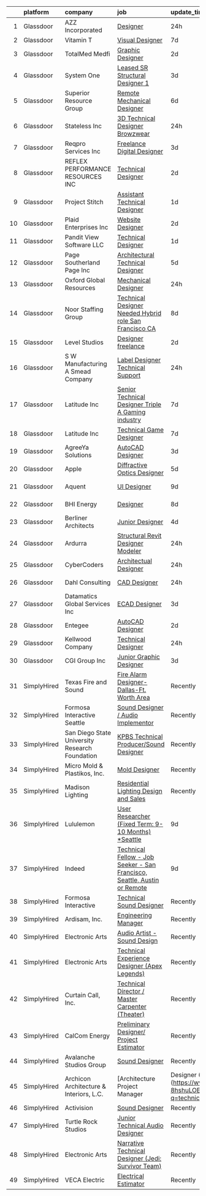 

|    | platform    | company                                        | job                                                                                                                                                                                                                                                                                                                                                                                                                                                                                                                                                                                                                                                                                                                                                                                                                                                                                                                                                                                                                                                                                                                                                                                                                                                                                                                                                       | update_time   | location                    |
|---:|:------------|:-----------------------------------------------|:----------------------------------------------------------------------------------------------------------------------------------------------------------------------------------------------------------------------------------------------------------------------------------------------------------------------------------------------------------------------------------------------------------------------------------------------------------------------------------------------------------------------------------------------------------------------------------------------------------------------------------------------------------------------------------------------------------------------------------------------------------------------------------------------------------------------------------------------------------------------------------------------------------------------------------------------------------------------------------------------------------------------------------------------------------------------------------------------------------------------------------------------------------------------------------------------------------------------------------------------------------------------------------------------------------------------------------------------------------|:--------------|:----------------------------|
|  1 | Glassdoor   | AZZ Incorporated                               | [Designer](https://www.glassdoor.com/partner/jobListing.htm?pos=124&ao=1136043&s=58&guid=00000181706dc6f3b9c05bc22128e667&src=GD_JOB_AD&t=SR&vt=w&cs=1_e526ec6c&cb=1655448651953&jobListingId=1007946103554&jrtk=3-0-1g5o6rhotk60t801-1g5o6rhpapv3q800-404496c35c45d29c-)                                                                                                                                                                                                                                                                                                                                                                                                                                                                                                                                                                                                                                                                                                                                                                                                                                                                                                                                                                                                                                                                                 | 24h           | Medway, MA                  |
|  2 | Glassdoor   | Vitamin T                                      | [Visual Designer](https://www.glassdoor.com/partner/jobListing.htm?pos=122&ao=1110586&s=58&guid=00000181706dc6f3b9c05bc22128e667&src=GD_JOB_AD&t=SR&vt=w&cs=1_a5163d12&cb=1655448651952&jobListingId=1007930527459&cpc=3BA4CE39D5B5DEF5&jrtk=3-0-1g5o6rhotk60t801-1g5o6rhpapv3q800-d8519498b4b33cf0--6NYlbfkN0DMrcEu7yrtATojKJA7cEzGQ3FdRGWLh0CZQInL4ECGI6k5tN82kdM0OKoro5eXmjoTMWZIbl7u2w_3G-0AgWkK9o28OK6nRRyVfT9Ik7OyxkBbbX_YtSkQ1NRnnViWIZLe2vf2pEFm46jGvQJq7AavDzn6CZotzY1UBBCFdcw8wc95P__qmxCn6ceHphvc4f9CSosswTqyh5n0juinSZ0KTGTg6j75CnUOrl-xmD-vxn6UKl85nVUe-AarTMieZlgmsx7jTe0xeYAvP3wRjQckcgdi8oYkl6kh0oWkHNGfiZuiDwtro59oWrMcTRaffsYFsu4dwjFCQ8lXHhSjMVTkAFZEcrgK6qQUVVHjejZfaxr5DnlMsWJUCR9ad8zEuz0ApS9i6KG9iMfd6jmgk7D3xgSMkLlt6DBoqecGwWyPnamiX8PGcjo4_n4zYGQDEL-RR715tXMpmIqOed2w4RVstDHGv08KQKQ%3D)                                                                                                                                                                                                                                                                                                                                                                                                                                                                                                                                       | 7d            | Remote                      |
|  3 | Glassdoor   | TotalMed Medfi                                 | [Graphic Designer](https://www.glassdoor.com/partner/jobListing.htm?pos=118&ao=1110586&s=58&guid=00000181706dc6f3b9c05bc22128e667&src=GD_JOB_AD&t=SR&vt=w&ea=1&cs=1_60b88dce&cb=1655448651952&jobListingId=1007940051033&cpc=334ABAF5D42DC775&jrtk=3-0-1g5o6rhotk60t801-1g5o6rhpapv3q800-57ade0afddec43c2--6NYlbfkN0CAbsJB8bju6vp3YzCtcC1o6rQ0eFO1yXn-OHpoI-lP0DaRmu6MITyG7eKv3cg2fC58nFXxunZApxZ8Er_MhaQ4nh7YNu7PvKtkBoJN71Va4D8t95l-CLIuEZDaCK1twhlCeDthrxOZtod5KNkAY60id_jRRrCE0XLa39qPXNpYbUgVKukzl9qTTE37NuC1z0cMIy8NaWB-zMbEn3L_OlRtrThWAW1-hoP8HtR8QvXhs8LAiwXNx3Sor14QqapRLYiAWq03KhHpwThN0uIptOjINI_P0A280Qg3-5N-89r7wSRrXg8zdAhKcgHX4G-1rUjCr3t66fcoWHbtReCxXFfPvf0ttDJ1W39TJn7IgEN0TnHf3WJjgUzmzwv83Bfp9KW82_03JkMGRn1mmb7QtegDXML-qkL4hOfKd-UIXAbdfAcF7UMP9QNZxfF5qPhCbNsTzM9PWmLJY4VOwMwOKgDb_kzvnfvQfWdpZw-0f35t1ZZQztDIylXWbjlUSMAXB90%3D)                                                                                                                                                                                                                                                                                                                                                                                                                                                                                                 | 2d            | Metairie, LA                |
|  4 | Glassdoor   | System One                                     | [Leased SR Structural Designer 1](https://www.glassdoor.com/partner/jobListing.htm?pos=113&ao=1110586&s=58&guid=00000181706dc6f3b9c05bc22128e667&src=GD_JOB_AD&t=SR&vt=w&cs=1_428aea30&cb=1655448651951&jobListingId=1007937387179&cpc=D2F1DE17EE1F43B9&jrtk=3-0-1g5o6rhotk60t801-1g5o6rhpapv3q800-d47c5e70c7b37800--6NYlbfkN0AXtvPDqDev6liskt-h_3vAUEMM26GmMOlWYCAn-kvNiXycd5WmzglIHi5nf_bG_Wuo5eo8ous_SlBmpCkiRyZgN7oupu5GqWVeNHBNZguAAStITmoMuab-18-jKXaevy6bYtKLZJPmWmqPlHL_7Xsp73gcydhYsTixTR3J62wt3D7UIZo6oYsuW1OWZGpaMdo9xJDbbjBJaJS6pydBcljLpfffDe6VnpKkl6uZg_cqmZ5AQZctFDlSOA_b9u7AXEi21vsjViTOOQDvEp_kRn4sx09XekNP_8YDGiaMyoCCU0VxVSu8wuwgmMu-nWJyvpVXycBFLDlWchjNbSmH5Zt2fUcul3OXtUmalek8E3rfFBzYnF9-MO0DvKzfhzP05OVjKV5hbn2nuwKglg4DYhAeH1Io1GHGAcTNHCqnUXPocgFpKZ2siQ_iORIcaJ25LoB-yiiK08ORAISga-Wo2aynD8SSuLUVnIrlcnZSBJmHQWAZ__6krhdgbCetxJUtYXeUSWRNt1ryB-L8S7iVjcWFfT7zLzv8dvHd-ah_VYS6pQygHEaZ0Z6QsGZ6MREMdfdvyDE8RJUIDIyfDjFyq-Dg)                                                                                                                                                                                                                                                                                                                                                                                                     | 3d            | Birmingham, AL              |
|  5 | Glassdoor   | Superior Resource Group                        | [Remote Mechanical Designer](https://www.glassdoor.com/partner/jobListing.htm?pos=108&ao=1110586&s=58&guid=00000181706dc6f3b9c05bc22128e667&src=GD_JOB_AD&t=SR&vt=w&ea=1&cs=1_b589b0c8&cb=1655448651950&jobListingId=1007932162323&cpc=48B9F4758953335C&jrtk=3-0-1g5o6rhotk60t801-1g5o6rhpapv3q800-e20cadf44d93d616--6NYlbfkN0BqZ7DgGP8YXeHLgq2cVWsVnpQD6qavymQCZfAi2AnUtN6R4JHGHFZuQ4HgvQmoXjdaVvcPqDXQNNKNtAvzpSO-xFi4SbbzDjtxJeW4Tz1oiaai0U0Y92xMQamdH-gQ9_MIJgyUzBNqCjZiWWN2T1tpDJr0seIf_hSQcxRr_6vo1SBao6H247LXBrpXZfXvJUqq-W3vvZOR88vHj_KTlbV1z-oJ2gxMew-JIz28s7r2ZYWKYZV-FODQfaCuJD0F2GXwp_w7UuW9DsV_5QUJcz0hYH9_oAVSzKYttW4_2FN7BL7iT2OHHI0-StUp_oiWbS-5nzH3jqTshzVnKkWzPe0VkEczvR89ohDol_Tap8rNF5I1UWhOwt6JGVmge1CYSwllcU8wWuH5SaI508oWU-MGnhG_rLKRYjjQDmslzz5hA3DIKeHVk-tXhDWvQrfOmxEz39PcZv795ItVqtyviG0tzD9R1YYpct0FzTE_6uS5fXzbwQGw4XP2bxiQTXZnFj0EUSCy97posQMpDKYr2cZO)                                                                                                                                                                                                                                                                                                                                                                                                                                                                     | 6d            | Remote                      |
|  6 | Glassdoor   | Stateless Inc                                  | [3D Technical Designer  Browzwear ](https://www.glassdoor.com/partner/jobListing.htm?pos=102&ao=1110586&s=58&guid=00000181706dc6f3b9c05bc22128e667&src=GD_JOB_AD&t=SR&vt=w&ea=1&cs=1_59f7ddbd&cb=1655448651949&jobListingId=1007944586616&cpc=6BBECBC74F3AC36E&jrtk=3-0-1g5o6rhotk60t801-1g5o6rhpapv3q800-d92c17cf4d9f129f--6NYlbfkN0CMcCXJT0p_ILdaQUIJ0-QQ2_CBConMKszWTsGK5uvI4353MWyOs2yQnOr-BO7R0OdsV-2uWtxKNRcQOIisj4KaKx00A0lKRhJPcNQ2V8uBWaeRAsvkgoctLAWBl_74iXVjRuoS-wp-WJ8tnFC0ceYmcTlksXapOFD465wUOEqag_67zJiey7_Y2YzBIvILtyoQvg2E3uYmb29jmBG2EA9eXzNP4J9N_iPg9ASOZBVoRuor2P5ax0U7IPAFz-n_Cgvw4WwDHyO9W3hjZzW2qKn2J5zVG4ku4Ts_IOyTE9uV6cUQrPLa-HZolS9nVi6vohBJGfY3S47FY-VL2BbHR8sd8-qNWT-66t4mAQ9juSDNUR6FojujaCVpzoyM600wt4qOcsNCFOtyqKl8RqaW5QDydrjqBzX1saIIb18Uv6uPyS3jrY2eRG0k9T2Op-6SHAvJjjU3nF1pTvqLcu5e127j3ZwrXV9Ya0nJfqXYb_lGTGWNQ0BTgFNpjVWLu852fClQITtKjrUNcw%3D%3D)                                                                                                                                                                                                                                                                                                                                                                                                                                                                  | 24h           | New York, NY                |
|  7 | Glassdoor   | Reqpro Services Inc                            | [Freelance Digital Designer](https://www.glassdoor.com/partner/jobListing.htm?pos=120&ao=1110586&s=58&guid=00000181706dc6f3b9c05bc22128e667&src=GD_JOB_AD&t=SR&vt=w&ea=1&cs=1_a38a00d8&cb=1655448651952&jobListingId=1007936509793&cpc=8795CF9063CD573D&jrtk=3-0-1g5o6rhotk60t801-1g5o6rhpapv3q800-2809ed0dd3dfc043--6NYlbfkN0BgQNY-6EGSodwqTnD--ruyjs70KAjc-sVn4TBkbPXfZNINp6exhM_vKTvQAbBALpc2_iGDvT7qg898YXccEJzx-PlcJWt4TcyvOh-OQqMHVsBOjGYJdfaOvjlyCh4_0qZzMdgX8IXYFt80-NR72RurGj3rFv8OMayZXU-rQHpdx_FoeUValG_IDWMBe4u7KTRrBqz7_mRf0jA9q4kJljkbiuBSaqVZSfD6hNp8Z7NjTH-I-370w8QTrq1x_z-HBFsvQqDFoNilDAvjnP3n_vLcIIn9b2BupG8HpcDxgkdrz4zZ3JBWfO3DsLuP2TFY3qJSyofQ6Uwqqs7ETONPFl8sOHlvQty9teKABd6QuDxKERjUgcO1_2kiEcNt5H5u2lxjVHoy_yQzG-lXCE8kek_Wwvhcn7pzgaGSEsMkJdYzkGFJnFpG8DOyPPMcFy5s34lOTxH8gaQDEGMyf5FtT3v7bWl0uQlgspsjN5Fr_03OWR4kl_UurLTF)                                                                                                                                                                                                                                                                                                                                                                                                                                                                                                     | 3d            | New York, NY                |
|  8 | Glassdoor   | REFLEX PERFORMANCE RESOURCES INC               | [Technical Designer](https://www.glassdoor.com/partner/jobListing.htm?pos=101&ao=1110586&s=58&guid=00000181706dc6f3b9c05bc22128e667&src=GD_JOB_AD&t=SR&vt=w&ea=1&cs=1_591b6138&cb=1655448651949&jobListingId=1007939731248&cpc=020BE1DDE5A95971&jrtk=3-0-1g5o6rhotk60t801-1g5o6rhpapv3q800-27a4b0412040d231--6NYlbfkN0DAwgduWqBP7ymGN-lTADpinz2i-23XbRAyg5ywqS-MDZOH5KRN50EgLGOssWMhZQx6VbpTKVxAN0074Pvi34ZZbN9lZqlv2BaWM-Hs0ugqk8ARZJ0D_Iv1qxCQzqUdF-e7WpWAGq72Doat3IVYSmEy47XzequEuNbjmnfTSPwn3mffVwjowKTIRy22yM9SGt6LXzsOh5HNwUDt6nlGoNLjCHKB4WLHxO-9NHNcwKP3ELjHQ6gF2jIfUTRCdd-lViuymbhMVrEE42iKXTRAAVDsL0VUU6-uT0fyzdnbRK8LPBCvMECJWh99qXwOqLjJDFk5SXUceqeGupfNju75hzxb6r009qSMI92QI21FY9QqfVFQHiHoJwR_lSnUDZ8Tb71_gNDgIUi50WfLqCg3gM8NDuX_SbRAQ4GqknboKNLaPRq0ecNsf0CtUrqmEi55HHhFJVb86rkTfdFPJVqL-cb65r-VHj9WYnQh7xHaWGhSEs_qaqQArGKLoJw3inxLPmY%3D)                                                                                                                                                                                                                                                                                                                                                                                                                                                                                               | 2d            | New York, NY                |
|  9 | Glassdoor   | Project Stitch                                 | [Assistant Technical Designer](https://www.glassdoor.com/partner/jobListing.htm?pos=104&ao=1110586&s=58&guid=00000181706dc6f3b9c05bc22128e667&src=GD_JOB_AD&t=SR&vt=w&ea=1&cs=1_dc9d3c4e&cb=1655448651950&jobListingId=1007942541564&cpc=01657B10174A43CF&jrtk=3-0-1g5o6rhotk60t801-1g5o6rhpapv3q800-7e00ed5339a307ed--6NYlbfkN0Af7IH--f52cTUDwFMUanxXcd3NiV5wYJyzlyk1G5yREasAiX0BGJ9IZgXQQFtIZLg-smjW3bp08zCEjQvTFLOApPmB2nksHVUG2UuQPd9qQLwSQUfDdgsFr3TBMqhn8e0mmxBONPx_mT3u0isYW1wNHXtsC2AM_RG-bIAcVkuBggP0GVxBgt_DQz1Zd55iJjVm1_xWnT-d8_uUIcWjJEBWobQiVjhyyMzuqveSmVwjyr5YEE60mM2mqyyYeffSgsag58lk8luf7wDDfOlRi7Y8oIpvoQaBUouC4UQmFpvzncrj4WQYto4Jl2jUHfhRatTPsjanz2tYaZhuXbcLCvDq2S7SM0qitgLfwRLDqup9jYU8dSYLZctwcZxopO6LeoIHNwV1joW0_gHeFkSqHqbXFG2-hSSeeifKRMuPPAvuZwL0dL_I2i_dEjIrdqUaACuGwGuhxNU7nBDTrw-cRtnaRiV6qAz64mfLfMgo93yBBAwsngoQqXqjZv076zAjFgg%3D)                                                                                                                                                                                                                                                                                                                                                                                                                                                                                     | 1d            | Lithia Springs, GA          |
| 10 | Glassdoor   | Plaid Enterprises  Inc                         | [Website Designer](https://www.glassdoor.com/partner/jobListing.htm?pos=103&ao=1110586&s=58&guid=00000181706dc6f3b9c05bc22128e667&src=GD_JOB_AD&t=SR&vt=w&ea=1&cs=1_68266074&cb=1655448651949&jobListingId=1007939251844&cpc=987D8AFE463DF687&jrtk=3-0-1g5o6rhotk60t801-1g5o6rhpapv3q800-5664f235d8bcc9c8--6NYlbfkN0CerEF43NvSmNKobIBw0nTZOkYDHcKNWop8bxfdmh1mR3U8H1EiJnXaJn9Fxf1wmmd0n2hUntiQjq4-lSuZh_vVkRgv6ERq2SDToJBO5OjqiRHPS5gO8WoUD9FdC_-vGUBrnZGZ0dlvt-M-qn-urpxnLUjBFJwPbPQpV57GYUc6IAlNDTG6lKNPyDQM29rmQtm5Lbtml92LEV8yaToMSY36agc5d0kjcligwbBtGWCOzfyrYL0jm7EKXQCs4ET17rF2ucJFVf1H6jBDU67nTWxmOw5NAh56lm8vsTRTmPESvpbwgyODqVQIYRZ2l2_shDs23-oesjc9xu6kvKoFYCOQqT-7TGy2XfiwUhDpr02xZSBm7MEEegFkXkHQNvLaFnmAQe5nBCBOaS_Yq0QK1rg6R56GYIy63MgQFhV6iL5HZHaM94ObYMpKaNrlHQP9ZXtxeGECiaFbeyqW93JDRFNCpmX_05RJhfZisrlNqa0AvVPxEdKwSmVVU3Eej_RtJL-mJq3emW-_UQ%3D%3D)                                                                                                                                                                                                                                                                                                                                                                                                                                                                                   | 2d            | Norcross, GA                |
| 11 | Glassdoor   | Pandit View Software LLC                       | [Technical Designer](https://www.glassdoor.com/partner/jobListing.htm?pos=127&ao=1136043&s=58&guid=00000181706dc6f3b9c05bc22128e667&src=GD_JOB_AD&t=SR&vt=w&ea=1&cs=1_962e59bb&cb=1655448651953&jobListingId=1007942290553&jrtk=3-0-1g5o6rhotk60t801-1g5o6rhpapv3q800-420dd8079c31b9fa-)                                                                                                                                                                                                                                                                                                                                                                                                                                                                                                                                                                                                                                                                                                                                                                                                                                                                                                                                                                                                                                                                  | 1d            | Remote                      |
| 12 | Glassdoor   | Page Southerland Page  Inc                     | [Architectural Technical Designer](https://www.glassdoor.com/partner/jobListing.htm?pos=128&ao=1136043&s=58&guid=00000181706dc6f3b9c05bc22128e667&src=GD_JOB_AD&t=SR&vt=w&cs=1_ee519855&cb=1655448651953&jobListingId=1007932954129&jrtk=3-0-1g5o6rhotk60t801-1g5o6rhpapv3q800-58004f5ed05127d2-)                                                                                                                                                                                                                                                                                                                                                                                                                                                                                                                                                                                                                                                                                                                                                                                                                                                                                                                                                                                                                                                         | 5d            | Houston, TX                 |
| 13 | Glassdoor   | Oxford Global Resources                        | [Mechanical Designer](https://www.glassdoor.com/partner/jobListing.htm?pos=111&ao=1110586&s=58&guid=00000181706dc6f3b9c05bc22128e667&src=GD_JOB_AD&t=SR&vt=w&ea=1&cs=1_349fdb94&cb=1655448651951&jobListingId=1007944911567&cpc=4F748F1840550ABC&jrtk=3-0-1g5o6rhotk60t801-1g5o6rhpapv3q800-fed47d65c930fb09--6NYlbfkN0D38dVY1HiwVlRJ2sgHwoll4iKvb8KzfDOOcqRKKsqQYBdEVI9w2agCyPdJw2s4TQqTRHbdG-by2t0Zu9uGdvX3fBMsUEu05sORUfWneTXjKf0hoChXXOnq0U4_NvHEQdOTcvKpTCtMui12-k7p_aCMx514vE7VvLHimwqZksTM7WUK93fIye5TQuCb1FTB_OMM6Sis_V4XR9QnbWd-3PbX0hm_U22jnSjiHJri37WZoEzF5vO_1JyDuhq7lZIE9o0AR_w2A5TzDk6hQGzwAk2x-tpKtg5t7LfaiSpMJC2FIV9gcy8g9ef3xYXAoJ9KRyauMN7w_hMTR7-ijb40nMgNJq7fBLrqOFyAZoQ7osyhJ1L6BwN4aJS_T8X5IVh6W70iiY-9ggcYAW7Ixf-iZSMNYW7TgszgzLfScUHC6jkqFCw-bsA3S9VcGnV9y43MC8AT_u9WMvliNLR9dCh1XFqKBYt_AggRHlAYtAaPfjyZxZCu7vp2_fPPTWk1frk0aqQHMqKCexIgggACviAqNX2Y)                                                                                                                                                                                                                                                                                                                                                                                                                                                                            | 24h           | Montgomery, IL              |
| 14 | Glassdoor   | Noor Staffing Group                            | [Technical Designer Needed      Hybrid role  San Francisco  CA](https://www.glassdoor.com/partner/jobListing.htm?pos=110&ao=1110586&s=58&guid=00000181706dc6f3b9c05bc22128e667&src=GD_JOB_AD&t=SR&vt=w&ea=1&cs=1_557e957b&cb=1655448651951&jobListingId=1007926433083&cpc=F4EED0218A761C36&jrtk=3-0-1g5o6rhotk60t801-1g5o6rhpapv3q800-88daea4b93c9a758--6NYlbfkN0CM_eTyMiR75OVm4uzDVhyUn96FPp4qQSKSFh4dZmzy0I4jh68eneUdOFYJ_Y7beT3arHgCf6YoQySLFXTfKwdCxWZdI0IMH8hqS-4HTxGx1JvyQ5qvum2ANi86Q3n90RN5zTzT7GzyeWk-aKMwXuxGyQO0DoTBU9zD13_1KPnuH_nrLJbglB6TzEMXjcCbk2B0HNXKMVowr28fQTqGhqTLt1GUz_ub6gBaQIAci3hEbjKOThuJ-UqOSbL89kZ1G6rkrOpgJ8duHxn1Ha7tyEHPlLrtx4vX9u7TB4tleTF1xio-I6qASdUNHzFpqrAEBkQYbjuLRz1FFYnh5E_VuZagsgzP313bibvbCmuxPpkAGSMUL-RDRnPIIABCSTrwWltIm0hqT3_4BM5sb1ngBO4o0wS0kyFRw5hp-CZ5WLe4w7aUmyPr_H8J_r25rQsC3gS77Cy0VL043uRyv0jh4rmtu9DtVPQ6oEaoAY7ZuLUuS6SL05CgVjoCVJD40IjcmvFPClGIbCpBtUDX0kYn6c7u6lzNK8u0LfVXi0ShjgMb241uNbaXtxVv)                                                                                                                                                                                                                                                                                                                                                                                                  | 8d            | San Francisco, CA           |
| 15 | Glassdoor   | Level Studios                                  | [Designer  freelance ](https://www.glassdoor.com/partner/jobListing.htm?pos=125&ao=1136043&s=58&guid=00000181706dc6f3b9c05bc22128e667&src=GD_JOB_AD&t=SR&vt=w&cs=1_2b3bee44&cb=1655448651953&jobListingId=1007940897328&jrtk=3-0-1g5o6rhotk60t801-1g5o6rhpapv3q800-02957e42d0c70751-)                                                                                                                                                                                                                                                                                                                                                                                                                                                                                                                                                                                                                                                                                                                                                                                                                                                                                                                                                                                                                                                                     | 2d            | Irvine, CA                  |
| 16 | Glassdoor   | S W Manufacturing  A Smead Company             | [Label Designer Technical Support](https://www.glassdoor.com/partner/jobListing.htm?pos=129&ao=1136043&s=58&guid=00000181706dc6f3b9c05bc22128e667&src=GD_JOB_AD&t=SR&vt=w&ea=1&cs=1_950a5a61&cb=1655448651953&jobListingId=1007944564434&jrtk=3-0-1g5o6rhotk60t801-1g5o6rhpapv3q800-15dd5aef3d1c048f-)                                                                                                                                                                                                                                                                                                                                                                                                                                                                                                                                                                                                                                                                                                                                                                                                                                                                                                                                                                                                                                                    | 24h           | Florence, SC                |
| 17 | Glassdoor   | Latitude  Inc                                  | [Senior Technical Designer  Triple A Gaming industry ](https://www.glassdoor.com/partner/jobListing.htm?pos=117&ao=1110586&s=58&guid=00000181706dc6f3b9c05bc22128e667&src=GD_JOB_AD&t=SR&vt=w&ea=1&cs=1_31e57989&cb=1655448651952&jobListingId=1007929421805&cpc=F41FEAB56D215062&jrtk=3-0-1g5o6rhotk60t801-1g5o6rhpapv3q800-5072d2b47db59932--6NYlbfkN0DHl9MnwPpq1bbpPHgKt1JoxxtgUYxcPgpGa7590zZ_bSO6C83MMtUscRZ8bkrEfXsJp6HALC2pDFEXBdBNR23oAQgn430ZHejUaEqTJInwmcOdvOmGsfWPk6Z-RAktcNnykSnTwxm17dDZyqwI9Vey7eZex-XNcN0dfpsMtdHM2qPzX0jdWp2hDlepT19eay4zWSsMCiCvI2ujYbaGPbf_9FSW7A3LhkXySO5RmVo_NgGilQ-Ug7HnvNY1Jv4zYMZBeuJFTuLGx7Gwnoh29vfQU07adDEK4fQgavcavvHNdZpuPy7Bvg9ATyNu_OVaVM9liZzX4ZrDUlHfK_9cq9K5vpciWDpmKG_nzplV6rDZKh3yhKTo02dwRRUXS4JiOJA-aWfWWsSFLIa1HTZQlxYJsThs375Ie_UE4ow8MfV-hzfrSopnH_gVk43Mm5s3HCsH9cZAC879kaSLVlMOK3tJMnqhRTdtb1uDimI6NBiyW4FDF-kBMGDygqS7GA6nPTGYD-Sf_FhS7ULDwo66IRu48UKWxQz76DU%3D)                                                                                                                                                                                                                                                                                                                                                                                                                             | 7d            | Remote                      |
| 18 | Glassdoor   | Latitude  Inc                                  | [Technical Game Designer](https://www.glassdoor.com/partner/jobListing.htm?pos=119&ao=1110586&s=58&guid=00000181706dc6f3b9c05bc22128e667&src=GD_JOB_AD&t=SR&vt=w&ea=1&cs=1_1e4dfe5b&cb=1655448651952&jobListingId=1007929409067&cpc=F41FEAB56D215062&jrtk=3-0-1g5o6rhotk60t801-1g5o6rhpapv3q800-9775449c40d9e1df--6NYlbfkN0DHl9MnwPpq1bbpPHgKt1JoxxtgUYxcPgpGa7590zZ_bSO6C83MMtUscRZ8bkrEfXsFBcQ1_Uim7v8L2ceaNox8k3rtyS-gx2Wl4KvO93NfhtVhD2ndxfUkYWgQJJcAicvc01CphgVowhcXIm9_hNyEXbycZFAS9pbSrtpdcy86TsB2IeT0kQjfhvorPKitqvxcwRXYhHc7lPpzYNmDzqRDNxRdlYtMWBRadPk3eBZW4AXBUXuy8eEdhXbz3Ekc09OITA8adPAZTqwcN3j0A7MpdF0LZGPiTGDHYL2ryTlWujBdqknDzdo75EbJe24tHefLp64q93nN3TOIOHLebDR-YzUFe9ArX6sUKNVa3JhY-6Y4Bt7mM2Ijh7BND-4BTjmbsLA3MjFCp03jelZUg7fCZVzNv-M8XvseHlgSXPKG_HlawBhtl0CekmxcrcwFjUlAP2Nyz0_MA25O16eecS-WRRdy6K16nWTFsk7Fx_9zubMKm6LP0k2Z9AKuwOlNsHE%3D)                                                                                                                                                                                                                                                                                                                                                                                                                                                                                          | 7d            | Remote                      |
| 19 | Glassdoor   | AgreeYa Solutions                              | [AutoCAD Designer](https://www.glassdoor.com/partner/jobListing.htm?pos=105&ao=1110586&s=58&guid=00000181706dc6f3b9c05bc22128e667&src=GD_JOB_AD&t=SR&vt=w&ea=1&cs=1_6378aa29&cb=1655448651950&jobListingId=1007937161393&cpc=8795CF9063CD573D&jrtk=3-0-1g5o6rhotk60t801-1g5o6rhpapv3q800-26443365bc818f9a--6NYlbfkN0Dwb_YIohz4zuU9-hizYTxpAJ9-qZQvsILXUPhgrrTAx5tS5Q7cYMYpo6ALWUQbQqMd0rZXfiZ4jUesaQHD43bs7Q10gkFXdpaf1xaK0ak-y5seQHku5ueRKZN7ybLGJqCuKV6pvUwmbzR5jCd9sLJ2E2s3ATn6TGi8IUpjy_1LtrHa4rfrSk46gcBha2GeS05cMZG2hD8F9gynfMtRcpUIniDNVqsmsBzKPFZHeRux1I9W7n6ZwDGUTyevTczTSHVL7-atZrtdArFJ-dT46pQHDJ-1blMwxvARvkBUO9nJWuAot_UXU5QTRFpqAs9ASnt4MRAyJYXbEYVSYG8LT86BlGfbJNfCohz7Goiv_rYve9oT73ZldNKGIv-Pk6kF_NJ6SzXtYJw2QCXfXUbB4BYRE4jJPRsSnWS-SiZY41SbAYxDEOQia0J8J3fjiSJoN9gh6Ox1vtrwW1X1POuQQ3CPIW0PW0DpswM0W5i0d0qh6YAV1Xf6vwz2uhclXmuWp3k%3D)                                                                                                                                                                                                                                                                                                                                                                                                                                                                                                 | 3d            | Centennial, CO              |
| 20 | Glassdoor   | Apple                                          | [Diffractive Optics Designer](https://www.glassdoor.com/partner/jobListing.htm?pos=106&ao=1110586&s=58&guid=00000181706dc6f3b9c05bc22128e667&src=GD_JOB_AD&t=SR&vt=w&cs=1_72c66d27&cb=1655448651950&jobListingId=1007932865741&cpc=FA84DF7EA1EC2398&jrtk=3-0-1g5o6rhotk60t801-1g5o6rhpapv3q800-69507042d2da45a0--6NYlbfkN0BvKrLyj5gPmtZO9T8euul8TCxuuKNOtzRJOomxnwSEodTz2Bc-sPZlPHrT5BCwu4QmRuf8YYholpt8bnHRsfHystDi5JTy6siABPj5tCrNY_k_5fGrGUjJw7EfisUzJW2dxYymifh52rV1iLzo7W1F2vANHZV9F2_CXpxcBI-rW-PkMTj6TSxuHqW0IgHrTGkpUYKT2CkVWoNMdhyjIZUPf65TpUiyk6UAHxFG2A5qv1wefZA_MGV9iEY5pt4jHifYlantgEDwHA7YcQHHifrsE2VNM1Tv12XwRFLW5C6cVz_4MuvJ934nLEmZoobMdvHSwKRzDqqJ7m4KgLy03Ed9OQKGyyRWQRe4mg6YhSKSQSkXKvTan5rF9B9B06vdiyJvGyeKQz-wmz7IMmVn0b2RtkW7ONcWXSLE_phN-FIpiklyQ-Xb-Aerb7zXOCWv6RFbug4e1QwS-yD-0yPShuYvQMbfdnQP9kK7ZYbMTu2x05uLiplN3598Bw1DrhFj6tpsxQ7reGQum1EOGS1HDVHHos9U9QkQCaVK1yENGHToFg75qb57t2MLoJDHib813kTxEG4AUSTjtRmHosvLiErFR6gV_iGsZ8FbHtahyBvVId2fM7d-QkD1NrNXK4L2fz3F2F9Az7oXxiliPrtFgP9QTorSebbYRdXlNmMHOoGScbXaT4tL1yQx7Fiv7zo67S_dCEHPyaQ7rAU6qmTnXqXfXMbI-5ecJxYG1gUTMkc_yXylwLsKQ2qNe34V_jBxXMp3g4HT-dSKYukrVKJtt1b4ilK0DYrwDXLoK3ptnDahl7wG98NAqR5A7ksB_QRaEqPX0BYjR_7SIfOh7HGIgaNGYqfOdzwj_SW2HcvQ2zsgmQQIU1CD1oNk_77yVjF8H-GysS8Xe9DGxHhQBoEjNWBtyw0Bc6xQLiMrZC6pQFbHnZG_UOFetgh157ZHCITk1cUg56EcFZIWjy9CewwZkkEA)         | 5d            | Boulder, CO                 |
| 21 | Glassdoor   | Aquent                                         | [UI Designer](https://www.glassdoor.com/partner/jobListing.htm?pos=114&ao=1110586&s=58&guid=00000181706dc6f3b9c05bc22128e667&src=GD_JOB_AD&t=SR&vt=w&cs=1_50f8dacb&cb=1655448651951&jobListingId=1007924481124&cpc=47CFDC01B3F81FAC&jrtk=3-0-1g5o6rhotk60t801-1g5o6rhpapv3q800-2da68f303cd4a665--6NYlbfkN0DMrcEu7yrtATojKJA7cEzGQ3FdRGWLh0CZQInL4ECGI9gD0Wolx9R2v-Aex0-GK05DgAmYzd4hLitGZNkEAJRD_px5qabvMwdDSsblbZWYBnGHX-s35vXs-n1PhCvmkfvniu1O0EBqL6JzwKqixRsE4SV3X9KE-sbxZpAAMGipkvTZoE9n_cZq-L1b1IH2Ly3kEWQPoLrrAJ47JXz_F5zwqMK6FYt4DBYBRDfEoiOnULDm_GaIN_ZGuLweiJUTfoztF5RcY1Llt7RDBLZ6ILXLGrALy1lLjiCUi0ao-HRjpzT4TVuM2N55kS1JC-GP6idseFpDl50ljBx6jeNncjxoiVTkvmFnPES-AVZ91z0YqLY7kZRiIDQpCqi-nrQc40HiOepKZDYIRyEcpMXDGNJp7acfoKHBj7T7U6mijQbFrTfKvWI4pGqyBJ9skJF4_no52iA3lrYg5A%3D%3D)                                                                                                                                                                                                                                                                                                                                                                                                                                                                                                                                                             | 9d            | Mountain View, CA           |
| 22 | Glassdoor   | BHI Energy                                     | [Designer](https://www.glassdoor.com/partner/jobListing.htm?pos=109&ao=1110586&s=58&guid=00000181706dc6f3b9c05bc22128e667&src=GD_JOB_AD&t=SR&vt=w&ea=1&cs=1_19438072&cb=1655448651951&jobListingId=1007927177953&cpc=CBEBA1A9D941894A&jrtk=3-0-1g5o6rhotk60t801-1g5o6rhpapv3q800-b03e02cf270496a8--6NYlbfkN0AHu6iHo_UsXgM9kfBFlc5QVOhOe1JniIZYFa2Kb2bNFV1GAa3tvOjW918fQx-QuqDbYNbihwVmigmHPc0ut9zbBFWH2k47-X11VgO3iv_H9k4B3K-vU-keBw2IS0WMxnaBlPw4-R4z5sn1iT6Pd_d6yf22nyOlfwO2IW4Psp6VeN30TGRhVpRt_aJtSOhL_ZbMQ80J1aCPaDT1V-8otGTFWn-JsQSQc4kwsxYrPFQ-A4ul7urhy-8B-Iu-Y02hS-6gxHjlKH959efW_-iXq8RWcjaCREkPZsN1y6HtMcwRekB6qYL1G-zSCWaryiqMKzk94S0P5NokmknBFNGDruuYNzrsEVFCylbPjYYXjoE3Xm9kVBm34qUyBDjr2UqAEB9BHj64S3QAUMbMb2Hbo_w8dCi8oEnuGKA87pkCJESx5Czeu4y4JC5SS0bocivz0xhrbBCbQy7pUsNy69PSpMqU6WKNRz6wCjXp4Xj9z7LSu-Ctl43PVPoYegaatZaTlnCCG03TdDCnY9PaQPjQKL7sOxbJK0S6QayJZucozvxMuzWDgqjAYanpTz69LHvvJBd_18KTPoMreV3Qssqd5ij3a_y-6ejYs7nCOeoaV1PIunNi2R94JuDs88J4LtbvUwbPG-zgem39XbkrY9dcAesIrzxcgSuw3ys2n8lUzhjB9bx4RaMFpWe_I3YVZOXTjflyx-Z5HzB8O8a77AH9Ebpluy4jIlSCl8cfu74LcjhMQdkcSby8lZlaDszOFUZ5TWFxDjVH9NFLML-bLCxnDt8XGKNLmQTZKjaCPE7stoCwtE13SEMPUwOU)                                                                                                                                                                                       | 8d            | Columbus, OH                |
| 23 | Glassdoor   | Berliner Architects                            | [Junior Designer](https://www.glassdoor.com/partner/jobListing.htm?pos=130&ao=1136043&s=58&guid=00000181706dc6f3b9c05bc22128e667&src=GD_JOB_AD&t=SR&vt=w&cs=1_5f54a69d&cb=1655448651953&jobListingId=1007935087444&jrtk=3-0-1g5o6rhotk60t801-1g5o6rhpapv3q800-f0f032a8604bec6f-)                                                                                                                                                                                                                                                                                                                                                                                                                                                                                                                                                                                                                                                                                                                                                                                                                                                                                                                                                                                                                                                                          | 4d            | California                  |
| 24 | Glassdoor   | Ardurra                                        | [Structural Revit Designer Modeler](https://www.glassdoor.com/partner/jobListing.htm?pos=123&ao=1136043&s=58&guid=00000181706dc6f3b9c05bc22128e667&src=GD_JOB_AD&t=SR&vt=w&cs=1_2f254f0f&cb=1655448651952&jobListingId=1007945660505&jrtk=3-0-1g5o6rhotk60t801-1g5o6rhpapv3q800-ce6b48872ffc05c1-)                                                                                                                                                                                                                                                                                                                                                                                                                                                                                                                                                                                                                                                                                                                                                                                                                                                                                                                                                                                                                                                        | 24h           | Raleigh, NC                 |
| 25 | Glassdoor   | CyberCoders                                    | [Architectual Designer](https://www.glassdoor.com/partner/jobListing.htm?pos=116&ao=1110586&s=58&guid=00000181706dc6f3b9c05bc22128e667&src=GD_JOB_AD&t=SR&vt=w&cs=1_56e6328a&cb=1655448651951&jobListingId=1007944576695&cpc=3DB599BF2F4828F0&jrtk=3-0-1g5o6rhotk60t801-1g5o6rhpapv3q800-4d13cb5c51e75f62--6NYlbfkN0CpFJQzrgRR8WqXWK1qKKEqALWJw739KlKqr2H-MSI4eoBlI4EFrmor2FYZMP3muM1xQQmJHVRvPOfeVHzBWFfZkjsK1xWm7Dgj77fBhSihqFiLnf9Jzpl6LU-E5lWdwa5tmfG6aBTLPJv0Ft_mIRxwhIdpigX5r1iECJfp0LbILkpp4XZw4-h6IwBfVw1u3vGWK-_eSa-Ff6w2USoy6yJq8JfvEWtr5My4i3gaGMGpyI-pbX48FUXwtN0CYFCWUHwYYeBA4XQIU_4h7-D6z5uoThQ3xlBId08OPDaxl_d21p5pIuEaZ6LG9YBvzomOO2gu8sF79U3AtG0Hu15dRAMQv0xCI9bK5JOpU55Qf4U1-EqcoGD0IBH5JEEm1Z0akM4hLQxC1x7roAUNGBIMEqeZAsHDQvJuwvHFkU-Q98rzvr-Kr7nWr9e-ehs3PigQqqzraxsH0decGCkPZF8t0KxgDcEwme_OpPTbqKCCaLFKNVGKe23nuOaah98qm7a7YN588xFXxAjAExlMS1G1s3kKqqR3ftbn-L8nnf0pijns_beiUMApfYl4SGkGw6H2sYYJeEm4WkWQ9pOtnn2vpp0OyXGm0jjR5Dc_mXCk2zGXrkSlNt6jKkV3JWPmO2LvhCdrZFA9W30NVtRU19BshPhKGr1r_ozmr_iyG67GyxmOqPg7ZwybqvfBEK7DkwQY7hUyHjpq9xiFDvz10SsUjJgZrs4xZ6hvqlDSFcJxWGiv0u3mm-joIh0XYXC8jQW6SxrI9VK_FHJRILklaU-qYAarJPuOatOcWKg1rVymvoEJ9BTevsmTEiXl_dYgre35Q9ul5MaBA4IEvTUxIUNoPFF5brg37Mht42EkN6yqQZ3P_6HZzFyh6zBTlZeQxbnLbs8gvbqHJlk80m7zDQq8NaWetSCjqQlee67J-4SEKAwHLDchN0ZAcs7v5FSLAH8N2vbBQJ0h7qt4ROXW6C6GMVToiFgiksHPXQA%3D) | 24h           | Carlsbad, CA                |
| 26 | Glassdoor   | Dahl Consulting                                | [CAD Designer](https://www.glassdoor.com/partner/jobListing.htm?pos=112&ao=1110586&s=58&guid=00000181706dc6f3b9c05bc22128e667&src=GD_JOB_AD&t=SR&vt=w&cs=1_106ccf4e&cb=1655448651951&jobListingId=1007945360717&cpc=5E31031E1AFF45A7&jrtk=3-0-1g5o6rhotk60t801-1g5o6rhpapv3q800-28c53ed0265a407a--6NYlbfkN0C1IydclqtPsPVbQ5uyJRVBDlMytjhZeSBXBMhrMvLD3n0XHPlt2WVXMIw5T6faCXAEsC7heh2z0T4DoPkD2x7aqd7Zaw4CxXRQ1lJBefFkMbhowc4UGh42NGzdzbHsQ6LKEM_q4DMMeFdVkARKA6wqw3d19Ty0ceTBoxjri0XIf_O0YUMrqgrBdvwVSrVKnoMA8GGhkhu092hLyfTqBVHWfc0TyTQNDaKJQrlO66QYqdazAGLlwzCebBI1soICcKwQqovIXSZJ0DBjkP-eYxcKOif6j2es0MmQjXGMfXLnJd2xeRN5O7sz_ZFqqMhr-MnujNsgKbUOrSA0JL4FjLu6rKneQ6-I8Z8NBeXMFTYr8gCY9SlQTFvX6DpFIwb3TBiakcFjyhJfKNPojQRa8vxm_EDFJzGc-RetBLlOascHGD6_7aU500Ftx8b875a-rd4P7Juv14_gi3gSAlfmuV-A0PFhJnzY6b-M_9dnrla2H3RVAE6awqG4v0RTozF1OYvaDmc0-vS_fQKf3NlQvQDqDaalTCP0D3vfJED4SErxLgl1FGCnAAUBoFbhsb6lw8NVGm0OVt83Z6tpYpG9oKABbnOgwwIMH9nS8L2YvZPTRGJWxcgayboVcxcoCyBeVcRRU329lkjHSf4eaTDDtgaW2tcCf6cfrsTBKlRWYGFHhg%3D%3D)                                                                                                                                                                                                                                                                                                                            | 24h           | Minneapolis, MN             |
| 27 | Glassdoor   | Datamatics Global Services Inc                 | [ECAD Designer](https://www.glassdoor.com/partner/jobListing.htm?pos=121&ao=1110586&s=58&guid=00000181706dc6f3b9c05bc22128e667&src=GD_JOB_AD&t=SR&vt=w&ea=1&cs=1_37c3cd54&cb=1655448651953&jobListingId=1007936932144&cpc=8795CF9063CD573D&jrtk=3-0-1g5o6rhotk60t801-1g5o6rhpapv3q800-4f5f057f8faae7d5--6NYlbfkN0CReDAxbXdLHc_tSzlVHnstLte-PlEesxFNDoExETnL0U5esPLytoH8ToigmC1vHXn2pgLAzBE4-QeyMbOqpyyapbsap6nBagFKf3gDlGMP3QGYbvtb9gCqgkR3zjq9jac7s5SP-DVRcRAY-3KjGgcKOxZQjWr6OAyfdBZQIrPFG2vq6afp5v5DKoAbmaUFDzS-GdQdHuTp3PY-b_vNNiy9_lLmnXI_woSS6W0dZ-D8xUehxZYaONfjlgdoQ7oBlF7bvxyg25XUvDwkMehM7F-DcbfLMCBH2avEQq6SEclDVTwy7YCF7S6uEBBPdIAI0577NP0NNnn7ImgtslxUXiWUvGrwYP9J05KHuBgj32FNljn_ilN3sBA_Ilbt94-ktP_6jpG7KcBasMKDmHb0dD_WOnDpLtK700D_ypfyvStfSxBUr5LEUoMsPEf63NY3h4ckPZc_MwUzh0GFTquicHbNlOs1rJ2807_J3331Q2010ozT7W0ajSEP)                                                                                                                                                                                                                                                                                                                                                                                                                                                                                                                  | 3d            | Saint Paul, MN              |
| 28 | Glassdoor   | Entegee                                        | [AutoCAD Designer](https://www.glassdoor.com/partner/jobListing.htm?pos=115&ao=1110586&s=58&guid=00000181706dc6f3b9c05bc22128e667&src=GD_JOB_AD&t=SR&vt=w&ea=1&cs=1_9655b98d&cb=1655448651951&jobListingId=1007939069721&cpc=AC285F3A3ECA6BB0&jrtk=3-0-1g5o6rhotk60t801-1g5o6rhpapv3q800-933d6c51212ae5e8--6NYlbfkN0D6OzZjpD_hbicRkMZwNNvvxSeL23iIfvaC4EytleQ8zDIpz0YQ5KbISa7_Zvw6kCx9uUUAja4TH6O7ay_EKKEfbfVUfgeqhx3kEcQQLAhFczwOo43Ze8dFtg6Brsz2OfmsfCJyLG4nIeMAYY8SCa6uiO8dzatQe60XZtcOxewqTak5SMYDdwPSwDF6JzZPcYy-3xtlTsDj7qk-kfY6-wLM9Gq7pjLIeu170jdI81gnboNcV1iL28EE8grGJI2cDo-UK1Iymp3Kw2riGLSJkYarA-6Zefdpy833mtiv62dSgddgbXjXoYMYs2ilzTEYGyVB1P-1Ke1i3Z5Loojut_rP86B42czynWkWG2GcWIJrTHVxPrueUY4vep2jJu0Bv5fUyXznuTDf6o4Oqc6TgMSB4ZmoVWGrQ29fVsIe2k1YdkwTxK5jv-6EYzclmmuPgnKVc3MlVJF0tx2V30l7myvbxnDB0_hcUepQYPCI8-Aw62s6tbXSC8YmN_wEfMLnA1DdZJx-ywuzxQ%3D%3D)                                                                                                                                                                                                                                                                                                                                                                                                                                                                                   | 2d            | Boonton, NJ                 |
| 29 | Glassdoor   | Kellwood Company                               | [Technical Designer](https://www.glassdoor.com/partner/jobListing.htm?pos=126&ao=1136043&s=58&guid=00000181706dc6f3b9c05bc22128e667&src=GD_JOB_AD&t=SR&vt=w&ea=1&cs=1_f725571b&cb=1655448651953&jobListingId=1007944991176&jrtk=3-0-1g5o6rhotk60t801-1g5o6rhpapv3q800-b4b91d8025e2f380-)                                                                                                                                                                                                                                                                                                                                                                                                                                                                                                                                                                                                                                                                                                                                                                                                                                                                                                                                                                                                                                                                  | 24h           | Industry, CA                |
| 30 | Glassdoor   | CGI Group  Inc                                 | [Junior Graphic Designer](https://www.glassdoor.com/partner/jobListing.htm?pos=107&ao=1110586&s=58&guid=00000181706dc6f3b9c05bc22128e667&src=GD_JOB_AD&t=SR&vt=w&cs=1_1203c4ad&cb=1655448651950&jobListingId=1007936444215&cpc=451933188B21919D&jrtk=3-0-1g5o6rhotk60t801-1g5o6rhpapv3q800-2b5909ae49bb43f8--6NYlbfkN0CmPt6JXytAhZscz-5ZOP53MMQ49Xi4hmwETo1lvmuAlTU8vZDiHq8TANo4TpJtu6V5BvtbAjljC8iCdRFJD4Ye89otX9TPsWfqPVek2mArkbTyplUuq-HQSrrb9ayP7CjojZqlGJNloCdbnv5CCkvpm6cDMD5wnGdRG8oEce7G5BRW6BI8wm90wJysuk7N-CL6AeS2ueE7iTqxh0YXURr4ESXefNI3mhFfTaCgy2JAbZeaZ7oH5a2iCcS5uLSwBJcv9DrlS79qJKh9CprObURIos6zFjMxZwL6FbxuUCOHTAz_KfxQ9Q4cuPYajP3UOTn5JU3T7LPm4jO9BO8S9ad7VwFbYFovCY465pUic2xgzFjGa3TEnNqrMdkmailr_WbtU8TEqNem1VnFJp6nOVAolDheIhX38r5a3MFNNVd4yKk8-9lZCxOzTDN4YXP3BZBX6RAGSCM4CjvjigOsZa99S5gEXMIXclmccLCvTGJA6hp1ec0y4xrBCDoLUvRYKX5sLcJBstw7hL6G-hX4X_wUobXtzHB-G6Nw1tXVJci00CJBlQFFlua5yleRJV_3WhM%3D)                                                                                                                                                                                                                                                                                                                                                                                                                               | 3d            | Fairfax, VA                 |
| 31 | SimplyHired | Texas Fire and Sound                           | [Fire Alarm Designer-Dallas-Ft. Worth Area](https://www.simplyhired.com/job/3o56GbilrAl5c9HihTMx9Ct5gzQk5Fc3faJL4Dc4C4jNOlSDOwRawg?q=technical+sound+designer)                                                                                                                                                                                                                                                                                                                                                                                                                                                                                                                                                                                                                                                                                                                                                                                                                                                                                                                                                                                                                                                                                                                                                                                            | Recently      | Dallas, TX                  |
| 32 | SimplyHired | Formosa Interactive Seattle                    | [Sound Designer / Audio Implementor](https://www.simplyhired.com/job/vlF4rzpIgemNyADbSUoWC36FtYYh2ouWspqfTFtuxzveh07-6RCwmg?q=technical+sound+designer)                                                                                                                                                                                                                                                                                                                                                                                                                                                                                                                                                                                                                                                                                                                                                                                                                                                                                                                                                                                                                                                                                                                                                                                                   | Recently      | Seattle, WA                 |
| 33 | SimplyHired | San Diego State University Research Foundation | [KPBS Technical Producer/Sound Designer](https://www.simplyhired.com/job/VSycAS3T0QxIBgCqrb-0WeaHyAeO4RoQPlpkQtMGdq8D6eLIAilSTA?q=technical+sound+designer)                                                                                                                                                                                                                                                                                                                                                                                                                                                                                                                                                                                                                                                                                                                                                                                                                                                                                                                                                                                                                                                                                                                                                                                               | Recently      | San Diego, CA               |
| 34 | SimplyHired | Micro Mold & Plastikos, Inc.                   | [Mold Designer](https://www.simplyhired.com/job/oBLU09SpOd3l-l0au8lM53k9IPUWA3GF5W-GRnr3dBuO9FTCOBYWJw?q=technical+sound+designer)                                                                                                                                                                                                                                                                                                                                                                                                                                                                                                                                                                                                                                                                                                                                                                                                                                                                                                                                                                                                                                                                                                                                                                                                                        | Recently      | Erie, PA                    |
| 35 | SimplyHired | Madison Lighting                               | [Residential Lighting Design and Sales](https://www.simplyhired.com/job/1iwkIYVupilnFZv6BeCWQUvs8qBkrVYf9ca6ZaZMAniVAhlqiyjL3Q?q=technical+sound+designer)                                                                                                                                                                                                                                                                                                                                                                                                                                                                                                                                                                                                                                                                                                                                                                                                                                                                                                                                                                                                                                                                                                                                                                                                | Recently      | Madison, WI                 |
| 36 | SimplyHired | Lululemon                                      | [User Researcher (Fixed Term: 9-10 Months) *Seattle](https://www.simplyhired.com/job/fh4Txk2TV3mnI9ApP9dyqwvVo2Cg1qoOx-ZOTPe3Pq3o6DXIJylvhg?q=technical+sound+designer)                                                                                                                                                                                                                                                                                                                                                                                                                                                                                                                                                                                                                                                                                                                                                                                                                                                                                                                                                                                                                                                                                                                                                                                   | 9d            | Seattle, WA                 |
| 37 | SimplyHired | Indeed                                         | [Technical Fellow - Job Seeker - San Francisco, Seattle, Austin or Remote](https://www.simplyhired.com/job/_lPd2e_xwUG_KSM7u2IeuJWMf0bO1rt7ZzQ3Z7UuUxYhH1qQx0ATfQ?q=technical+sound+designer)                                                                                                                                                                                                                                                                                                                                                                                                                                                                                                                                                                                                                                                                                                                                                                                                                                                                                                                                                                                                                                                                                                                                                             | 9d            | West Virginia +61 locations |
| 38 | SimplyHired | Formosa Interactive                            | [Technical Sound Designer](https://www.simplyhired.com/job/DO9vnYWss0c0g5qwbJ-l6gLLgzmS53OKSQ2YslJpRUrddf_ogZY59Q?q=technical+sound+designer)                                                                                                                                                                                                                                                                                                                                                                                                                                                                                                                                                                                                                                                                                                                                                                                                                                                                                                                                                                                                                                                                                                                                                                                                             | Recently      | Seattle, WA                 |
| 39 | SimplyHired | Ardisam, Inc.                                  | [Engineering Manager](https://www.simplyhired.com/job/ZfgsaZxU1jAOHoWVFHnMftG_TahIsgqlSG4YEDdKlEYBxz8GxZt64w?q=technical+sound+designer)                                                                                                                                                                                                                                                                                                                                                                                                                                                                                                                                                                                                                                                                                                                                                                                                                                                                                                                                                                                                                                                                                                                                                                                                                  | Recently      | Cumberland, WI              |
| 40 | SimplyHired | Electronic Arts                                | [Audio Artist - Sound Design](https://www.simplyhired.com/job/isLGrehrPw4o-4cejaiY4k2oA82EapnoMaP7LGctnuO-irY00pd9Wg?q=technical+sound+designer)                                                                                                                                                                                                                                                                                                                                                                                                                                                                                                                                                                                                                                                                                                                                                                                                                                                                                                                                                                                                                                                                                                                                                                                                          | Recently      | Seattle, WA                 |
| 41 | SimplyHired | Electronic Arts                                | [Technical Experience Designer (Apex Legends)](https://www.simplyhired.com/job/o3c0PIFLnfYkP0ewFVJuuBOrAZeNBwosabF1eHfzy1IjGfBTZeiQqQ?q=technical+sound+designer)                                                                                                                                                                                                                                                                                                                                                                                                                                                                                                                                                                                                                                                                                                                                                                                                                                                                                                                                                                                                                                                                                                                                                                                         | Recently      | Redwood City, CA            |
| 42 | SimplyHired | Curtain Call, Inc.                             | [Technical Director / Master Carpenter (Theater)](https://www.simplyhired.com/job/9ZsWiZJmbnHSfUVpsJc6MUpJQK8iWx6bf7rbxsS5O7UrS6N-1cwaDg?q=technical+sound+designer)                                                                                                                                                                                                                                                                                                                                                                                                                                                                                                                                                                                                                                                                                                                                                                                                                                                                                                                                                                                                                                                                                                                                                                                      | Recently      | Stamford, CT                |
| 43 | SimplyHired | CalCom Energy                                  | [Preliminary Designer/ Project Estimator](https://www.simplyhired.com/job/aJowns8Ln9qdvYZWYqyCjfwxCgdFh8KrWAHqEErQDxbHDjidM3cxOw?q=technical+sound+designer)                                                                                                                                                                                                                                                                                                                                                                                                                                                                                                                                                                                                                                                                                                                                                                                                                                                                                                                                                                                                                                                                                                                                                                                              | Recently      | Durango, CO                 |
| 44 | SimplyHired | Avalanche Studios Group                        | [Sound Designer](https://www.simplyhired.com/job/lQ56dL4hE0QFlKl3bFobU4KE1n4VNMXQUExBD0jvYT0oDTVmOsXFqw?q=technical+sound+designer)                                                                                                                                                                                                                                                                                                                                                                                                                                                                                                                                                                                                                                                                                                                                                                                                                                                                                                                                                                                                                                                                                                                                                                                                                       | Recently      | New York, NY                |
| 45 | SimplyHired | Archicon Architecture & Interiors, L.C.        | [Architecture Project Manager | Designer (3-15 Years Experience)](https://www.simplyhired.com/job/ygMDXu738GHGwCRFH3-8hshuLOED1n6hizwyYe5eWZKMRmoWvJsy9A?q=technical+sound+designer)                                                                                                                                                                                                                                                                                                                                                                                                                                                                                                                                                                                                                                                                                                                                                                                                                                                                                                                                                                                                                                                                                                                                                                      | Recently      | Phoenix, AZ                 |
| 46 | SimplyHired | Activision                                     | [Sound Designer](https://www.simplyhired.com/job/i7qlcqa6pP-srEpgyNNEjRvZmW5tDc8R6vUqXUq0hP94Ee2Cl5AgeQ?q=technical+sound+designer)                                                                                                                                                                                                                                                                                                                                                                                                                                                                                                                                                                                                                                                                                                                                                                                                                                                                                                                                                                                                                                                                                                                                                                                                                       | Recently      | Austin, TX                  |
| 47 | SimplyHired | Turtle Rock Studios                            | [Junior Technical Audio Designer](https://www.simplyhired.com/job/aXQgBLQ5iRJSeGXWWGZk8LakmMq9WuNsRKhBc8Is0kBGG7mV4uaCVw?q=technical+sound+designer)                                                                                                                                                                                                                                                                                                                                                                                                                                                                                                                                                                                                                                                                                                                                                                                                                                                                                                                                                                                                                                                                                                                                                                                                      | Recently      | Lake Forest, CA             |
| 48 | SimplyHired | Electronic Arts                                | [Narrative Technical Designer (Jedi: Survivor Team)](https://www.simplyhired.com/job/F7sp1rmSVP4G1N0FYnBkKVhyNweTVBknKv6dDwj3TKfeiFdBkeFavw?q=technical+sound+designer)                                                                                                                                                                                                                                                                                                                                                                                                                                                                                                                                                                                                                                                                                                                                                                                                                                                                                                                                                                                                                                                                                                                                                                                   | Recently      | Los Angeles, CA             |
| 49 | SimplyHired | VECA Electric                                  | [Electrical Estimator](https://www.simplyhired.com/job/4GYAgoqwlErCloRoxA2IVaIeJn1PFjZjSHB2ifn8uoBr36EOte2vqA?q=technical+sound+designer)                                                                                                                                                                                                                                                                                                                                                                                                                                                                                                                                                                                                                                                                                                                                                                                                                                                                                                                                                                                                                                                                                                                                                                                                                 | Recently      | Boise, ID                   |